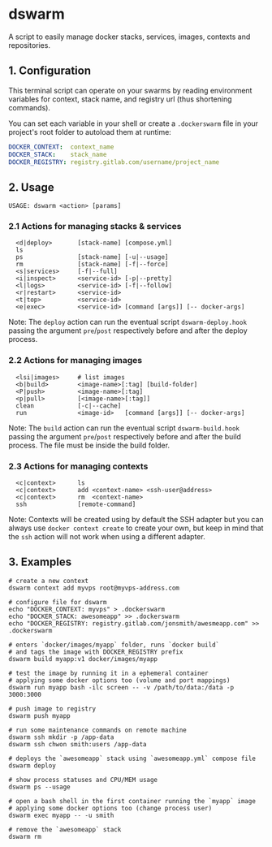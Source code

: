 # dswarm
A script to easily manage docker stacks, services, images, contexts and repositories.

## 1. Configuration
This terminal script can operate on your swarms by reading environment variables
for context, stack name, and registry url (thus shortening commands).

You can set each variable in your shell or create a `.dockerswarm` file
in your project's root folder to autoload them at runtime:

~~~yaml
DOCKER_CONTEXT:  context_name
DOCKER_STACK:    stack_name
DOCKER_REGISTRY: registry.gitlab.com/username/project_name
~~~

## 2. Usage

~~~
USAGE: dswarm <action> [params]
~~~

### 2.1 Actions for managing stacks & services
~~~
  <d|deploy>       [stack-name] [compose.yml]
  ls
  ps               [stack-name] [-u|--usage]
  rm               [stack-name] [-f|--force]
  <s|services>     [-f|--full]
  <i|inspect>      <service-id> [-p|--pretty]
  <l|logs>         <service-id> [-f|--follow]
  <r|restart>      <service-id>
  <t|top>          <service-id>
  <e|exec>         <service-id> [command [args]] [-- docker-args]
~~~

Note: The `deploy` action can run the eventual script `dswarm-deploy.hook`
passing the argument `pre`/`post` respectively before and after the deploy process.

### 2.2 Actions for managing images
~~~
  <lsi|images>     # list images
  <b|build>        <image-name>[:tag] [build-folder]
  <P|push>         <image-name>[:tag]
  <p|pull>         [<image-name>[:tag]]
  clean            [-c|--cache]
  run              <image-id>   [command [args]] [-- docker-args]
~~~

Note: The `build` action can run the eventual script `dswarm-build.hook`
passing the argument `pre`/`post` respectively before and after the build process.
The file must be inside the build folder.

### 2.3 Actions for managing contexts
~~~
  <c|context>      ls
  <c|context>      add <context-name> <ssh-user@address>
  <c|context>      rm  <context-name>
  ssh              [remote-command]
~~~

Note: Contexts will be created using by default the SSH adapter but you can always
use `docker context create` to create your own, but keep in mind that the `ssh`
action will not work when using a different adapter.

## 3. Examples

~~~shell
# create a new context
dswarm context add myvps root@myvps-address.com

# configure file for dswarm
echo "DOCKER_CONTEXT: myvps" > .dockerswarm
echo "DOCKER_STACK: awesomeapp" >> .dockerswarm
echo "DOCKER_REGISTRY: registry.gitlab.com/jonsmith/awesmeapp.com" >> .dockerswarm

# enters `docker/images/myapp` folder, runs `docker build`
# and tags the image with DOCKER_REGISTRY prefix
dswarm build myapp:v1 docker/images/myapp

# test the image by running it in a ephemeral container
# applying some docker options too (volume and port mappings)
dswarm run myapp bash -ilc screen -- -v /path/to/data:/data -p 3000:3000

# push image to registry
dswarm push myapp

# run some maintenance commands on remote machine
dswarm ssh mkdir -p /app-data
dswarm ssh chwon smith:users /app-data

# deploys the `awesomeapp` stack using `awesomeapp.yml` compose file
dswarm deploy

# show process statuses and CPU/MEM usage
dswarm ps --usage

# open a bash shell in the first container running the `myapp` image
# applying some docker options too (change process user)
dswarm exec myapp -- -u smith

# remove the `awesomeapp` stack
dswarm rm
~~~
